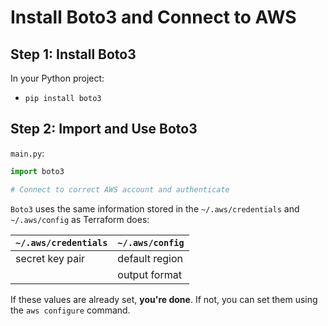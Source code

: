 # Install Boto3 and Connect to AWS

## Step 1: Install Boto3

In your Python project:

- `pip install boto3`

## Step 2: Import and Use Boto3

`main.py`:

```python
import boto3

# Connect to correct AWS account and authenticate
```

`Boto3` uses the same information stored in the `~/.aws/credentials` and
`~/.aws/config` as Terraform does:

| `~/.aws/credentials` | `~/.aws/config` |
| -------------------- | --------------- |
| secret key pair      | default region  |
|                      | output format   |

If these values are already set, **you're done**. If not, you can set them using
the `aws configure` command.
